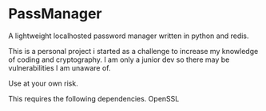 # PassManager
A lightweight localhosted password manager written in python and redis.

This is a personal project i started as a challenge to increase my knowledge of coding and cryptography. 
I am only a junior dev so there may be vulnerabilities I am unaware of.

Use at your own risk.

This requires the following dependencies.
OpenSSL
